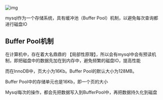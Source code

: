 ![img](https://img2020.cnblogs.com/blog/565213/202005/565213-20200530222026232-2083340759.png)



mysql作为一个存储系统，具有缓冲池（Buffer Pool）机制，以避免每次查询都进行磁盘IO



## Buffer Pool机制

在计算机中，存在着大名鼎鼎的 【局部性原理】，所以会有mysql中会有预读机制，即把磁盘中的数据先加在到内存中，避免频繁的磁盘IO，提高性能

而在InnoDB中，页大小为16Kb。Buffer Pool的默认大小为128MB。

Buffer Pool中的存储单元也是16Kb，即一个页的大小



Mysql每次的操作，都会先把数据写入到BufferPool中，再把数据持久化到磁盘




